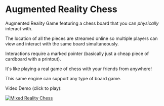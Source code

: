 # Augmented Reality Chess

Augmented Reality Game featuring a chess board that you can *physically* interact with.

The location of all the pieces are streamed online so multiple players can view and interact with the same board simultaneously.

Interactions require a marked pointer (basically just a cheap piece of cardboard with a printout).

It's like playing a real game of chess with your friends from anywhere!

This same engine can support any type of board game.

Video Demo (click to play):

[![Mixed Reality Chess](https://i.ibb.co/wB4hx54/Screen-Shot-2022-02-22-at-11-26-56-AM.png)](https://www.dropbox.com/s/2zs19aa808bvuit/demo-no-sound.m4v?dl=0)
